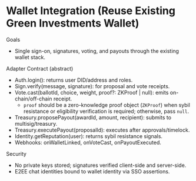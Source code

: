 # Wallet Integration (Reuse Existing Green Investments Wallet)

Goals
- Single sign-on, signatures, voting, and payouts through the existing wallet stack.

Adapter Contract (abstract)
- Auth.login(): returns user DID/address and roles.
- Sign.verify(message, signature): for proposal and vote receipts.
- Vote.cast(ballotId, choice, weight, proof?: ZKProof | null): emits on-chain/off-chain receipt.
  - `proof` should be a zero-knowledge proof object (`ZKProof`) when sybil resistance or eligibility verification is required; otherwise, pass `null`.
- Treasury.proposePayout(awardId, amount, recipient): submits to multisig/treasury.
- Treasury.executePayout(proposalId): executes after approvals/timelock.
- Identity.getReputation(user): returns sybil resistance signals.
- Webhooks: onWalletLinked, onVoteCast, onPayoutExecuted.

Security
- No private keys stored; signatures verified client-side and server-side.
- E2EE chat identities bound to wallet identity via SSO assertions.